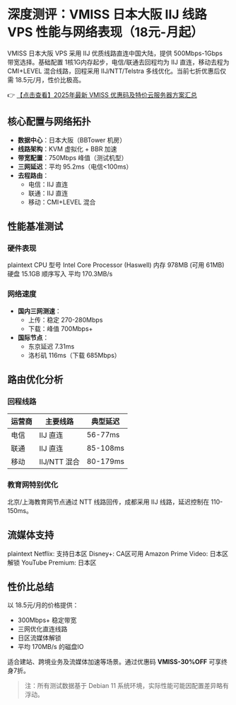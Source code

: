 # 深度测评：VMISS 日本大阪 IIJ 线路 VPS 性能与网络表现（18元-月起）

VMISS 日本大阪 VPS 采用 IIJ 优质线路直连中国大陆，提供 500Mbps-1Gbps 带宽选择。基础配置 1核1G内存起步，电信/联通去回程均为 IIJ 直连，移动去程为 CMI+LEVEL 混合线路，回程采用 IIJ/NTT/Telstra 多线优化。当前七折优惠后仅需 18.5元/月，性价比极高。

👉 [【点击查看】2025年最新 VMISS 优惠码及特价云服务器方案汇总](https://bit.ly/Vmiss)

## 核心配置与网络拓扑
- **数据中心**：日本大阪（BBTower 机房）
- **线路架构**：KVM 虚拟化 + BBR 加速
- **带宽配置**：750Mbps 峰值（测试机型）
- **三网延迟**：平均 95.2ms（电信<100ms）
- **去程路由**：
  - 电信：IIJ 直连
  - 联通：IIJ 直连
  - 移动：CMI+LEVEL 混合

## 性能基准测试
### 硬件表现
plaintext
CPU 型号   Intel Core Processor (Haswell)
内存       978MB (可用 61MB)
硬盘       15.1GB 
顺序写入   平均 170.3MB/s

### 网络速度
- **国内三网测速**：
  - 上传：稳定 270-280Mbps
  - 下载：峰值 700Mbps+
- **国际节点**：
  - 东京延迟 7.31ms
  - 洛杉矶 116ms（下载 685Mbps）

## 路由优化分析
### 回程线路
| 运营商 | 主要线路       | 典型延迟 |
|--------|----------------|----------|
| 电信   | IIJ 直连       | 56-77ms  |
| 联通   | IIJ 直连       | 85-108ms |
| 移动   | IIJ/NTT 混合   | 80-179ms |

### 教育网特别优化
北京/上海教育网节点通过 NTT 线路回传，成都采用 IIJ 线路，延迟控制在 110-150ms。

## 流媒体支持
plaintext
Netflix:   支持日本区
Disney+:   CA区可用
Amazon Prime Video: 日本区解锁
YouTube Premium:    日本区

## 性价比总结
以 18.5元/月的价格提供：
- 300Mbps+ 稳定带宽
- 三网优化直连线路
- 日区流媒体解锁
- 平均 170MB/s 的磁盘IO

适合建站、跨境业务及流媒体加速等场景。通过优惠码 **VMISS-30%OFF** 可享终身7折。

> 注：所有测试数据基于 Debian 11 系统环境，实际性能可能因配置差异略有浮动。